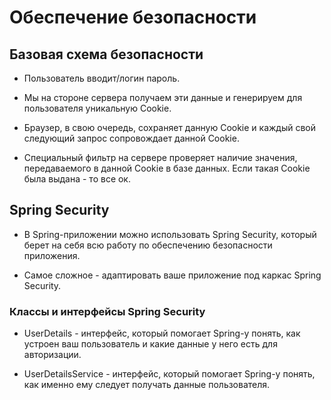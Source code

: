# Обеспечение безопасности

## Базовая схема безопасности

* Пользователь вводит/логин пароль.

* Мы на стороне сервера получаем эти данные и генерируем для пользователя уникальную Cookie.

* Браузер, в свою очередь, сохраняет данную Cookie и каждый свой следующий запрос сопровождает данной Cookie.

* Специальный фильтр на сервере проверяет наличие значения, передаваемого в данной Cookie в базе данных. Если такая Cookie была выдана - то все ок.

## Spring Security

* В Spring-приложении можно использовать Spring Security, который берет на себя всю работу по обеспечению безопасности приложения.

* Самое сложное - адаптировать ваше приложение под каркас Spring Security.


### Классы и интерфейсы Spring Security

* UserDetails - интерфейс, который помогает Spring-у понять, как устроен ваш пользователь и какие данные у него есть для авторизации.

* UserDetailsService - интерфейс, который помогает Spring-у понять, как именно ему следует получать данные пользователя.
